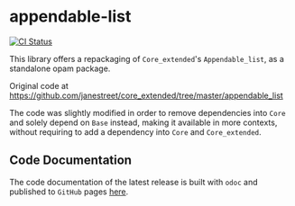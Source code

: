 # appendable-list

[![CI Status](https://github.com/mbarbin/appendable-list/workflows/ci/badge.svg)](https://github.com/mbarbin/appendable-list/actions/workflows/ci.yml)

This library offers a repackaging of `Core_extended`'s `Appendable_list`, as a
standalone opam package.

Original code at https://github.com/janestreet/core_extended/tree/master/appendable_list

The code was slightly modified in order to remove dependencies into `Core` and
solely depend on `Base` instead, making it available in more contexts, without
requiring to add a dependency into `Core` and `Core_extended`.

## Code Documentation

The code documentation of the latest release is built with `odoc` and published
to `GitHub` pages [here](https://mbarbin.github.io/appendable-list).
